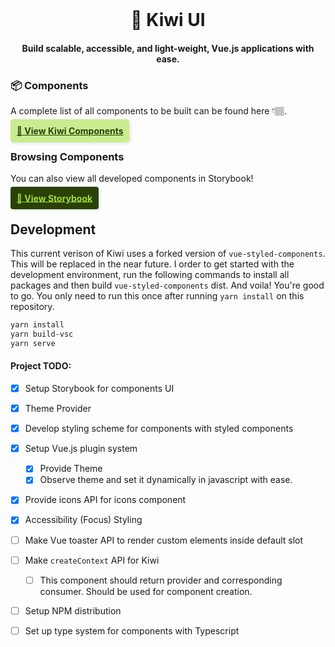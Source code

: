 <br />
<h1 align="center">🥝 Kiwi UI</h1>
<h4 align="center">Build scalable, accessible, and light-weight, Vue.js applications with ease.</h4>

### 📦 Components
A complete list of all components to be built can be found here 👇🏽.

<a href="https://www.notion.so/b379efc7b0f24060b840be7f6c2d0bbb?v=e32ed8a0bce04621975feef3ff344c07" target="_blank" style="background: #c9ec91; color: #2a4106; padding: 0.7em; border-radius: 4px; font-weight: 700; box-shadow: 2px 2px 5px rgba(0, 0, 0, 0.1);">🥝 View Kiwi Components</a>

### Browsing Components
You can also view all developed components in Storybook!

<a href="https://codebender828.github.io/kiwi-ui" target="_blank" style="background: #2a4106; color: #9fdc3c; padding: 0.7em; border-radius: 4px; font-weight: 700; box-shadow: 2px 2px 5px rgba(0, 0, 0, 0.1);">🔖 View Storybook</a>

## Development
This current verison of Kiwi uses a forked version of `vue-styled-components`. This will be replaced in the near future. I order to get started with the development environment, run the following commands to install all packages and then build `vue-styled-components` dist. And voila! You're good to go. You only need to run this once after running `yarn install` on this repository.

```bash
yarn install
yarn build-vsc
yarn serve
```

#### Project TODO:
- [x] Setup Storybook for components UI
- [x] Theme Provider
- [x] Develop styling scheme for components with styled components
- [x] Setup Vue.js plugin system
  - [x] Provide Theme
  - [x] Observe theme and set it dynamically in javascript with ease.
- [x] Provide icons API for icons component
- [x] Accessibility (Focus) Styling
- [ ] Make Vue toaster API to render custom elements inside default slot
- [ ] Make `createContext` API for Kiwi
  - [ ] This component should return provider and corresponding consumer. Should be used for component creation.
- [ ] Setup NPM distribution
- [ ] Set up type system for components with Typescript

